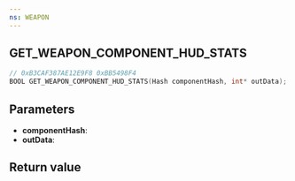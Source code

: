 ```yaml
---
ns: WEAPON
---
```

## GET_WEAPON_COMPONENT_HUD_STATS

```c
// 0xB3CAF387AE12E9F8 0xBB5498F4
BOOL GET_WEAPON_COMPONENT_HUD_STATS(Hash componentHash, int* outData);
```


## Parameters
* **componentHash**: 
* **outData**: 

## Return value
